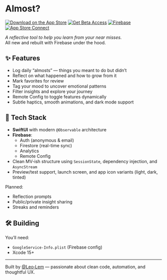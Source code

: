 # Almost?

[![Download on the App Store](https://img.shields.io/badge/App%20Store-Download-blue?logo=apple)](https://apps.apple.com/de/app/keepinon/id6742201361?l=en-GB)
[![Get Beta Access](https://img.shields.io/badge/TestFlight-Beta_Access-007AFF?logo=apple)](https://testflight.apple.com/join/Z8hzF2qr)
[![Firebase](https://img.shields.io/badge/Firebase-console-orange?logo=firebase)](https://console.firebase.google.com/project/dev-leolem-almost/overview)
[![App Store Connect](https://img.shields.io/badge/App%20Store%20Connect-Dashboard-green?logo=apple)](https://appstoreconnect.apple.com/apps/6742201361/distribution)

*A reflective tool to help you learn from your near misses.*  
All new and rebuilt with Firebase under the hood.

## ✨ Features

- Log daily “almosts” — things you meant to do but didn’t  
- Reflect on what happened and how to grow from it  
- Mark favorites for review  
- Tag your mood to uncover emotional patterns  
- Filter insights and explore your journey  
- Remote Config to toggle features dynamically  
- Subtle haptics, smooth animations, and dark mode support


## 🔧 Tech Stack

- **SwiftUI** with modern `@Observable` architecture  
- **Firebase**:
  - Auth (anonymous & email)
  - Firestore (real-time sync)
  - Analytics
  - Remote Config  
- Clean MV-ish structure using `SessionState`, dependency injection, and `AsyncStream`  
- Preview/test support, launch screen, and app icon variants (light, dark, tinted)

Planned:
- Reflection prompts  
- Public/private insight sharing  
- Streaks and reminders

## 🛠️ Building

You’ll need:

- `GoogleService-Info.plist` (Firebase config)
- Xcode 15+

---

Built by [@Leo‑Lem](https://github.com/leolem) — passionate about clean code, automation, and thoughtful UX.
